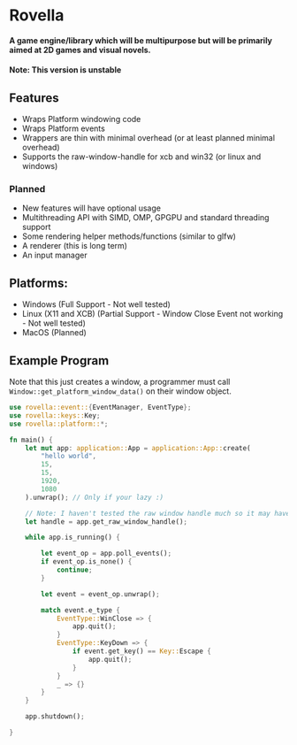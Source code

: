 # Rovella
#### A game engine/library which will be multipurpose but will be primarily aimed at 2D games and visual novels.
#### Note: This version is unstable

## Features

- Wraps Platform windowing code
- Wraps Platform events
- Wrappers are thin with minimal overhead (or at least planned minimal overhead)
- Supports the raw-window-handle for xcb and win32 (or linux and windows)

### Planned

- New features will have optional usage
- Multithreading API with SIMD, OMP, GPGPU and standard threading support
- Some rendering helper methods/functions (similar to glfw)
- A renderer (this is long term)
- An input manager

## Platforms:

- Windows (Full Support - Not well tested)
- Linux (X11 and XCB) (Partial Support - Window Close Event not working - Not well tested)
- MacOS (Planned)

## Example Program
Note that this just creates a window, a programmer must call `Window::get_platform_window_data()` on
their window object.
```rust
use rovella::event::{EventManager, EventType};
use rovella::keys::Key;
use rovella::platform::*;

fn main() {
    let mut app: application::App = application::App::create(
        "hello world",
        15,
        15,
        1920,
        1080
    ).unwrap(); // Only if your lazy :)

    // Note: I haven't tested the raw window handle much so it may have bugs
    let handle = app.get_raw_window_handle();

    while app.is_running() {

        let event_op = app.poll_events();
        if event_op.is_none() {
            continue;
        }

        let event = event_op.unwrap();

        match event.e_type {
            EventType::WinClose => {
                app.quit();
            }
            EventType::KeyDown => {
                if event.get_key() == Key::Escape {
                    app.quit();
                }
            }
            _ => {}
        }
    }

    app.shutdown();

}
```
